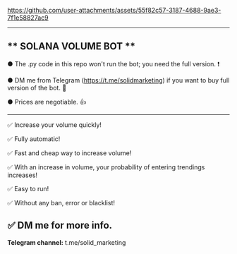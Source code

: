 


https://github.com/user-attachments/assets/55f82c57-3187-4688-9ae3-7f1e58827ac9

---------------------------------------------------------------------------------------------------------------
** SOLANA VOLUME BOT **
---------------------------------------------------------------------------------------------------------------

● The .py code in this repo won't run the bot; you need the full version. ❗

● DM me from Telegram (https://t.me/solidmarketing) if you want to buy full version of the bot. 💬

● Prices are negotiable. 👍

---------------------------------------------------------------------------------------------------------------
✅ Increase your volume quickly!

✅ Fully automatic!

✅ Fast and cheap way to increase volume!

✅ With an increase in volume, your probability of entering trendings increases!

✅ Easy to run!

✅ Without any ban, error or blacklist!

✅ DM me for more info.
---------------------------------------------------------------------------------------------------------------


**Telegram channel:** t.me/solid_marketing


